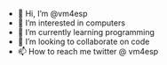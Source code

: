 - 👋 Hi, I’m @vm4esp
- 👀 I’m interested in computers
- 🌱 I’m currently learning programming
- 💞️ I’m looking to collaborate on code
- 📫 How to reach me twitter @ vm4esp

<!---
vm4esp/vm4esp is a ✨ special ✨ repository because its `README.md` (this file) appears on your GitHub profile.
You can click the Preview link to take a look at your changes.
--->
